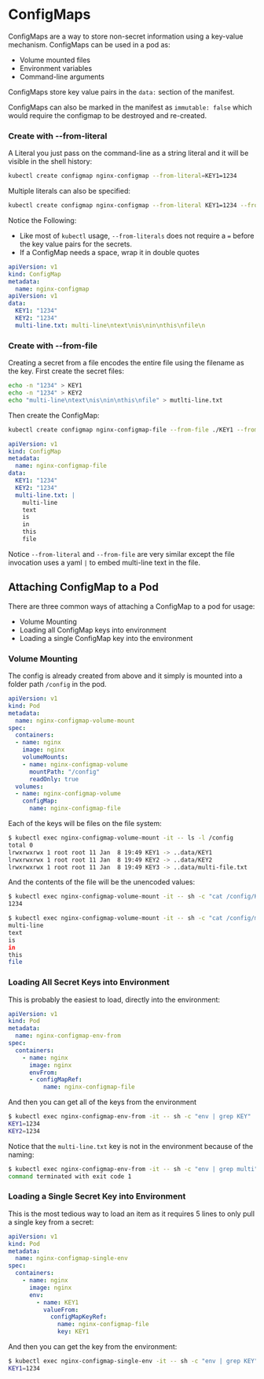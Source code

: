 # ConfigMaps

ConfigMaps are a way to store non-secret information using a key-value mechanism. ConfigMaps can be used in a pod as:

- Volume mounted files
- Environment variables
- Command-line arguments

ConfigMaps store key value pairs in the `data:` section of the manifest.

ConfigMaps can also be marked in the manifest as `immutable: false` which would require the configmap to be destroyed and re-created.

### Create with --from-literal

A Literal you just pass on the command-line as a string literal and it will be visible in the shell history:

```sh
kubectl create configmap nginx-configmap --from-literal=KEY1=1234
```

Multiple literals can also be specified:

```sh
kubectl create configmap nginx-configmap --from-literal KEY1=1234 --from-literal KEY2=1234 --from-literal multi-line.txt="multi-line\ntext\nis\nin\nthis\nfile\n"
```

Notice the Following:

- Like most of `kubectl` usage, `--from-literals` does not require a `=` before the key value pairs for the secrets.
- If a ConfigMap needs a space, wrap it in double quotes

```yaml
apiVersion: v1
kind: ConfigMap
metadata:
  name: nginx-configmap
apiVersion: v1
data:
  KEY1: "1234"
  KEY2: "1234"
  multi-line.txt: multi-line\ntext\nis\nin\nthis\nfile\n
```

### Create with --from-file

Creating a secret from a file encodes the entire file using the filename as the key. First create the secret files:

```sh
echo -n "1234" > KEY1
echo -n "1234" > KEY2
echo "multi-line\ntext\nis\nin\nthis\nfile" > mutlti-line.txt
```

Then create the ConfigMap:

```sh
kubectl create configmap nginx-configmap-file --from-file ./KEY1 --from-file ./KEY2 --from-file ./multi-line.txt
```

```yaml
apiVersion: v1
kind: ConfigMap
metadata:
  name: nginx-configmap-file
data:
  KEY1: "1234"
  KEY2: "1234"
  multi-line.txt: |
    multi-line
    text
    is
    in
    this
    file
```

Notice `--from-literal` and `--from-file` are very similar except the file invocation uses a yaml `|` to embed multi-line text in the file.

## Attaching ConfigMap to a Pod

There are three common ways of attaching a ConfigMap to a pod for usage:

- Volume Mounting
- Loading all ConfigMap keys into environment
- Loading a single ConfigMap key into the environment

### Volume Mounting

The config is already created from above and it simply is mounted into a folder path `/config` in the pod.

```yaml
apiVersion: v1
kind: Pod
metadata:
  name: nginx-configmap-volume-mount
spec:
  containers:
  - name: nginx
    image: nginx
    volumeMounts:
    - name: nginx-configmap-volume
      mountPath: "/config"
      readOnly: true
  volumes:
  - name: nginx-configmap-volume
    configMap:
      name: nginx-configmap-file
```

Each of the keys will be files on the file system:

```sh
$ kubectl exec nginx-configmap-volume-mount -it -- ls -l /config 
total 0
lrwxrwxrwx 1 root root 11 Jan  8 19:49 KEY1 -> ..data/KEY1
lrwxrwxrwx 1 root root 11 Jan  8 19:49 KEY2 -> ..data/KEY2
lrwxrwxrwx 1 root root 11 Jan  8 19:49 KEY3 -> ..data/multi-file.txt
```

And the contents of the file will be the unencoded values:

```sh
$ kubectl exec nginx-configmap-volume-mount -it -- sh -c "cat /config/KEY1"
1234

$ kubectl exec nginx-configmap-volume-mount -it -- sh -c "cat /config/multi-line.txt"
multi-line
text
is
in
this
file
```

### Loading All Secret Keys into Environment

This is probably the easiest to load, directly into the environment:

```yaml
apiVersion: v1
kind: Pod
metadata:
  name: nginx-configmap-env-from
spec:
  containers:
    - name: nginx
      image: nginx
      envFrom:
      - configMapRef:
          name: nginx-configmap-file
```

And then you can get all of the keys from the environment

```sh
$ kubectl exec nginx-configmap-env-from -it -- sh -c "env | grep KEY"
KEY1=1234
KEY2=1234
```

Notice that the `multi-line.txt` key is not in the environment because of the naming:

```sh
$ kubectl exec nginx-configmap-env-from -it -- sh -c "env | grep multi"
command terminated with exit code 1
```

### Loading a Single Secret Key into Environment

This is the most tedious way to load an item as it requires 5 lines to only pull a single key from a secret:

```yaml
apiVersion: v1
kind: Pod
metadata:
  name: nginx-configmap-single-env
spec:
  containers:
    - name: nginx
      image: nginx
      env:
        - name: KEY1
          valueFrom:
            configMapKeyRef:
              name: nginx-configmap-file
              key: KEY1
```

And then you can get the key from the environment:

```sh
$ kubectl exec nginx-configmap-single-env -it -- sh -c "env | grep KEY"
KEY1=1234
```